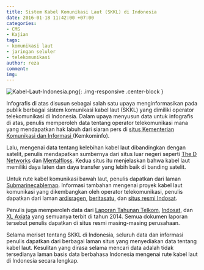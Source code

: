 ```yaml
---
title: Sistem Kabel Komunikasi Laut (SKKL) di Indonesia
date: 2016-01-18 11:42:00 +07:00
categories:
- CMS
- Kajian
tags:
- komunikasi laut
- jaringan seluler
- telekomunikasi
author: reza
comment: 
img: 
---
```


![Kabel-Laut-Indonesia.png](/uploads/Kabel-Laut-Indonesia.png){: .img-responsive .center-block }

Infografis di atas disusun sebagai salah satu upaya menginformasikan pada publik berbagai sistem komunikasi kabel laut (SKKL) yang dimiliki operator telekomunikasi di Indonesia. Dalam upaya menyusun data untuk infografis di atas, penulis memperoleh data tentang operator telekomunikasi mana yang mendapatkan hak labuh dari siaran pers di [situs Kementerian Komunikasi dan Informasi ](http://www.postel.go.id/info_view_c_26_p_1688.htm)(Kemkominfo).

Lalu, mengenai data tentang kelebihan kabel laut dibandingkan dengan satelit, penulis mendapatkan sumbernya dari situs luar negeri seperti [The D Networks](http://thednetworks.com/2012/03/21/how-are-undersea-cables-laid-in-the-oceans-advantages-over-satellite/) dan [Mentalfloss](http://mentalfloss.com/article/60150/10-facts-about-internets-undersea-cables). Kedua situs itu menjelaskan bahwa kabel laut memiliki daya laten dan daya transfer yang lebih baik di banding satelit.

Untuk rute kabel komunikasi bawah laut, penulis dapatkan dari laman [Submarinecablemap](http://www.submarinecablemap.com/). Informasi tambahan mengenai proyek kabel laut komunikasi yang dikembangkan oleh operator telekomunikasi, penulis dapatkan dari laman [ardisragen](http://blog.ardisragen.net/jaringan-kabel-bawah-laut-yang-menghubungkan-internet.htmlisragen), [beritasatu](http://www.beritasatu.com/nasional/145195-kabel-bawah-laut-3-operator-telekomunikasi-rusak-terkena-jangkar-kapal-liar.html), dan [situs resmi Indosat](http://icity.indosat.com/t5/Layanan-Lainnya/WTI-Indosat-Ikut-Perkuat-Kabel-Laut-APX-WEST/td-p/109123).

Penulis juga memperoleh data dari [Laporan Tahunan Telkom](http://www.telkom.co.id/assets/uploads/2013/05/AR-TELKOM-2014-BAHASA.pdf), [Indosat](http://assets.indosatooredoo.com/Assets/Upload/PDF/Laporan%20Tahunan/Indo/AR%20INDOSAT%202014_INDO_25%20mei.pdf), dan [XL Axiata](http://www.xl.co.id/ss/Satellite?blobcol=urldata&blobheader=application%2Fpdf&blobkey=id&blobtable=MungoBlobs&blobwhere=1364677187312&ssbinary=true) yang semuanya terbit di tahun 2014. Semua dokumen laporan tersebut penulis dapatkan di situs resmi masing-masing perusahaan.

Selama meriset tentang SKKL di Indonesia, seluruh data dan informasi penulis dapatkan dari berbagai laman situs yang menyediakan data tentang kabel laut. Kesulitan yang dirasa selama mencari data adalah tidak tersedianya laman basis data berbahasa Indonesia mengenai rute kabel laut di Indonesia secara lengkap.